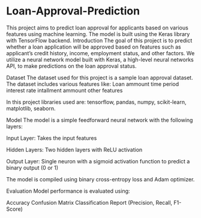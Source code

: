 # Loan-Approval-Prediction
This project aims to predict loan approval for applicants based on various features using machine learning. The model is built using the Keras library with TensorFlow backend.
Introduction
The goal of this project is to predict whether a loan application will be approved based on features such as applicant’s credit history, income, employment status, and other factors. We utilize a neural network model built with Keras, a high-level neural networks API, to make predictions on the loan approval status.

Dataset
The dataset used for this project is a sample loan approval dataset. The dataset includes various features like:
Loan ammount 
time period 
interest rate 
intallment ammount
other features

In this project libraries used are:
tensorflow,
pandas,
numpy,
scikit-learn,
matplotlib,
seaborn.

Model
The model is a simple feedforward neural network with the following layers:

Input Layer: Takes the input features

Hidden Layers: Two hidden layers with ReLU activation

Output Layer: Single neuron with a sigmoid activation function to predict a binary output (0 or 1)

The model is compiled using binary cross-entropy loss and Adam optimizer.

Evaluation
Model performance is evaluated using:

Accuracy
Confusion Matrix
Classification Report (Precision, Recall, F1-Score)
